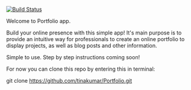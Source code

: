 [![Build Status](https://travis-ci.org/tinakumar/Portfolio.png?branch=master)](https://travis-ci.org/tinakumar/Portfolio)

Welcome to Portfolio app.

Build your online presence with this simple app! It's main purpose is to provide an intuitive way for professionals to create an online portfolio to display projects, as well as blog posts and other information.

Simple to use. Step by step instructions coming soon!

For now you can clone this repo by entering this in terminal:

git clone https://github.com/tinakumar/Portfolio.git


